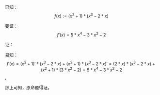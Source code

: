 已知：
$$f(x) := (x^{2} + 1) * (x^{3} - 2 * x)$$

要证：
$$f'(x) = 5 * x ^ {4} - 3 * x ^ {2} - 2$$

证：

易知：
$$f'(x) = (x^{2} + 1)' * (x^{3} - 2 * x) + (x^{2} + 1) * (x^{3} - 2 * x)' = (2 * x) * (x^{3} - 2 * x) + (x^{2} + 1) * (3 * x^{2} - 2) = 5 * x ^ {4} - 3 * x ^ {2} - 2 $$
,

综上可知，原命题得证。
